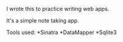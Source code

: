 I wrote this to practice writing web apps.

It's a simple note taking app.

Tools used:
*Sinatra
*DataMapper
*Sqlite3